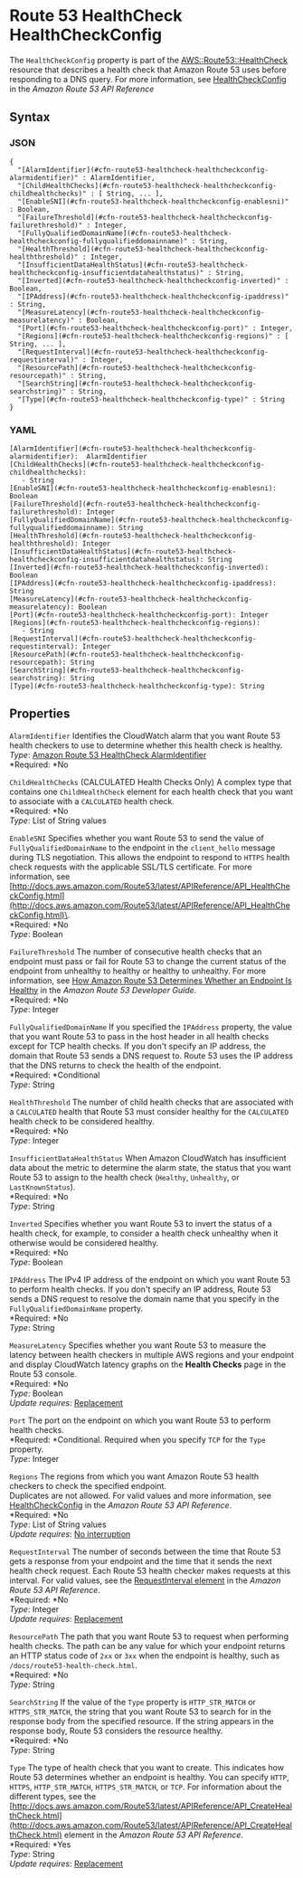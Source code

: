 # Route 53 HealthCheck HealthCheckConfig<a name="aws-properties-route53-healthcheck-healthcheckconfig"></a>

The `HealthCheckConfig` property is part of the [AWS::Route53::HealthCheck](aws-resource-route53-healthcheck.md) resource that describes a health check that Amazon Route 53 uses before responding to a DNS query\. For more information, see [HealthCheckConfig](http://docs.aws.amazon.com/Route53/latest/APIReference/API_HealthCheckConfig.html) in the *Amazon Route 53 API Reference*

## Syntax<a name="w3ab2c21c14e1475b5"></a>

### JSON<a name="aws-properties-route53-healthcheck-healthcheckconfig-syntax.json"></a>

```
{
  "[AlarmIdentifier](#cfn-route53-healthcheck-healthcheckconfig-alarmidentifier)" : AlarmIdentifier,
  "[ChildHealthChecks](#cfn-route53-healthcheck-healthcheckconfig-childhealthchecks)" : [ String, ... ],
  "[EnableSNI](#cfn-route53-healthcheck-healthcheckconfig-enablesni)" : Boolean,
  "[FailureThreshold](#cfn-route53-healthcheck-healthcheckconfig-failurethreshold)" : Integer,
  "[FullyQualifiedDomainName](#cfn-route53-healthcheck-healthcheckconfig-fullyqualifieddomainname)" : String,
  "[HealthThreshold](#cfn-route53-healthcheck-healthcheckconfig-healththreshold)" : Integer,
  "[InsufficientDataHealthStatus](#cfn-route53-healthcheck-healthcheckconfig-insufficientdatahealthstatus)" : String,
  "[Inverted](#cfn-route53-healthcheck-healthcheckconfig-inverted)" : Boolean,
  "[IPAddress](#cfn-route53-healthcheck-healthcheckconfig-ipaddress)" : String,
  "[MeasureLatency](#cfn-route53-healthcheck-healthcheckconfig-measurelatency)" : Boolean,
  "[Port](#cfn-route53-healthcheck-healthcheckconfig-port)" : Integer,
  "[Regions](#cfn-route53-healthcheck-healthcheckconfig-regions)" : [ String, ... ],
  "[RequestInterval](#cfn-route53-healthcheck-healthcheckconfig-requestinterval)" : Integer,
  "[ResourcePath](#cfn-route53-healthcheck-healthcheckconfig-resourcepath)" : String,
  "[SearchString](#cfn-route53-healthcheck-healthcheckconfig-searchstring)" : String,
  "[Type](#cfn-route53-healthcheck-healthcheckconfig-type)" : String
}
```

### YAML<a name="aws-properties-route53-healthcheck-healthcheckconfig-syntax.yaml"></a>

```
[AlarmIdentifier](#cfn-route53-healthcheck-healthcheckconfig-alarmidentifier):  AlarmIdentifier
[ChildHealthChecks](#cfn-route53-healthcheck-healthcheckconfig-childhealthchecks): 
   - String
[EnableSNI](#cfn-route53-healthcheck-healthcheckconfig-enablesni): Boolean
[FailureThreshold](#cfn-route53-healthcheck-healthcheckconfig-failurethreshold): Integer
[FullyQualifiedDomainName](#cfn-route53-healthcheck-healthcheckconfig-fullyqualifieddomainname): String
[HealthThreshold](#cfn-route53-healthcheck-healthcheckconfig-healththreshold): Integer
[InsufficientDataHealthStatus](#cfn-route53-healthcheck-healthcheckconfig-insufficientdatahealthstatus): String
[Inverted](#cfn-route53-healthcheck-healthcheckconfig-inverted): Boolean
[IPAddress](#cfn-route53-healthcheck-healthcheckconfig-ipaddress): String
[MeasureLatency](#cfn-route53-healthcheck-healthcheckconfig-measurelatency): Boolean
[Port](#cfn-route53-healthcheck-healthcheckconfig-port): Integer
[Regions](#cfn-route53-healthcheck-healthcheckconfig-regions): 
   - String
[RequestInterval](#cfn-route53-healthcheck-healthcheckconfig-requestinterval): Integer
[ResourcePath](#cfn-route53-healthcheck-healthcheckconfig-resourcepath): String
[SearchString](#cfn-route53-healthcheck-healthcheckconfig-searchstring): String
[Type](#cfn-route53-healthcheck-healthcheckconfig-type): String
```

## Properties<a name="w3ab2c21c14e1475b7"></a>

`AlarmIdentifier`  <a name="cfn-route53-healthcheck-healthcheckconfig-alarmidentifier"></a>
Identifies the CloudWatch alarm that you want Route 53 health checkers to use to determine whether this health check is healthy\.  
*Type*: [Amazon Route 53 HealthCheck AlarmIdentifier](aws-properties-route53-healthcheck-healthcheckconfig-alarmidentifier.md)  
*Required: *No

`ChildHealthChecks`  <a name="cfn-route53-healthcheck-healthcheckconfig-childhealthchecks"></a>
\(CALCULATED Health Checks Only\) A complex type that contains one `ChildHealthCheck` element for each health check that you want to associate with a `CALCULATED` health check\.  
*Required: *No  
*Type*: List of String values

`EnableSNI`  <a name="cfn-route53-healthcheck-healthcheckconfig-enablesni"></a>
Specifies whether you want Route 53 to send the value of `FullyQualifiedDomainName` to the endpoint in the `client_hello` message during TLS negotiation\. This allows the endpoint to respond to `HTTPS` health check requests with the applicable SSL/TLS certificate\. For more information, see [http://docs.aws.amazon.com/Route53/latest/APIReference/API_HealthCheckConfig.html](http://docs.aws.amazon.com/Route53/latest/APIReference/API_HealthCheckConfig.html)\.  
*Required: *No  
*Type*: Boolean

`FailureThreshold`  <a name="cfn-route53-healthcheck-healthcheckconfig-failurethreshold"></a>
The number of consecutive health checks that an endpoint must pass or fail for Route 53 to change the current status of the endpoint from unhealthy to healthy or healthy to unhealthy\. For more information, see [How Amazon Route 53 Determines Whether an Endpoint Is Healthy](http://docs.aws.amazon.com/Route53/latest/DeveloperGuide/dns-failover-determining-health-of-endpoints.html) in the *Amazon Route 53 Developer Guide*\.   
*Required: *No  
*Type*: Integer

`FullyQualifiedDomainName`  <a name="cfn-route53-healthcheck-healthcheckconfig-fullyqualifieddomainname"></a>
If you specified the `IPAddress` property, the value that you want Route 53 to pass in the host header in all health checks except for TCP health checks\. If you don't specify an IP address, the domain that Route 53 sends a DNS request to\. Route 53 uses the IP address that the DNS returns to check the health of the endpoint\.  
*Required: *Conditional  
*Type*: String

`HealthThreshold`  <a name="cfn-route53-healthcheck-healthcheckconfig-healththreshold"></a>
The number of child health checks that are associated with a `CALCULATED` health that Route 53 must consider healthy for the `CALCULATED` health check to be considered healthy\.  
*Required: *No  
*Type*: Integer

`InsufficientDataHealthStatus`  <a name="cfn-route53-healthcheck-healthcheckconfig-insufficientdatahealthstatus"></a>
When Amazon CloudWatch has insufficient data about the metric to determine the alarm state, the status that you want Route 53 to assign to the health check \(`Healthy`, `Unhealthy`, or `LastKnownStatus`\)\.  
*Required: *No  
*Type*: String

`Inverted`  <a name="cfn-route53-healthcheck-healthcheckconfig-inverted"></a>
Specifies whether you want Route 53 to invert the status of a health check, for example, to consider a health check unhealthy when it otherwise would be considered healthy\.  
*Required: *No  
*Type*: Boolean

`IPAddress`  <a name="cfn-route53-healthcheck-healthcheckconfig-ipaddress"></a>
The IPv4 IP address of the endpoint on which you want Route 53 to perform health checks\. If you don't specify an IP address, Route 53 sends a DNS request to resolve the domain name that you specify in the `FullyQualifiedDomainName` property\.  
*Required: *No  
*Type*: String

`MeasureLatency`  <a name="cfn-route53-healthcheck-healthcheckconfig-measurelatency"></a>
Specifies whether you want Route 53 to measure the latency between health checkers in multiple AWS regions and your endpoint and display CloudWatch latency graphs on the **Health Checks** page in the Route 53 console\.  
*Required: *No  
*Type*: Boolean  
*Update requires*: [Replacement](using-cfn-updating-stacks-update-behaviors.md#update-replacement)

`Port`  <a name="cfn-route53-healthcheck-healthcheckconfig-port"></a>
The port on the endpoint on which you want Route 53 to perform health checks\.  
*Required: *Conditional\. Required when you specify `TCP` for the `Type` property\.   
*Type*: Integer

`Regions`  <a name="cfn-route53-healthcheck-healthcheckconfig-regions"></a>
The regions from which you want Amazon Route 53 health checkers to check the specified endpoint\.  
Duplicates are not allowed\. For valid values and more information, see [HealthCheckConfig](http://docs.aws.amazon.com/Route53/latest/APIReference/API_HealthCheckConfig.html) in the *Amazon Route 53 API Reference*\.  
*Required: *No  
*Type*: List of String values  
*Update requires*: [No interruption](using-cfn-updating-stacks-update-behaviors.md#update-no-interrupt)

`RequestInterval`  <a name="cfn-route53-healthcheck-healthcheckconfig-requestinterval"></a>
The number of seconds between the time that Route 53 gets a response from your endpoint and the time that it sends the next health check request\. Each Route 53 health checker makes requests at this interval\. For valid values, see the [RequestInterval element](http://docs.aws.amazon.com/Route53/latest/APIReference/API_GetHealthCheck.html) in the *Amazon Route 53 API Reference*\.  
*Required: *No  
*Type*: Integer  
*Update requires*: [Replacement](using-cfn-updating-stacks-update-behaviors.md#update-replacement)

`ResourcePath`  <a name="cfn-route53-healthcheck-healthcheckconfig-resourcepath"></a>
The path that you want Route 53 to request when performing health checks\. The path can be any value for which your endpoint returns an HTTP status code of `2xx` or `3xx` when the endpoint is healthy, such as `/docs/route53-health-check.html`\.   
*Required: *No  
*Type*: String

`SearchString`  <a name="cfn-route53-healthcheck-healthcheckconfig-searchstring"></a>
If the value of the `Type` property is `HTTP_STR_MATCH` or `HTTPS_STR_MATCH`, the string that you want Route 53 to search for in the response body from the specified resource\. If the string appears in the response body, Route 53 considers the resource healthy\.  
*Required: *No  
*Type*: String

`Type`  <a name="cfn-route53-healthcheck-healthcheckconfig-type"></a>
The type of health check that you want to create\. This indicates how Route 53 determines whether an endpoint is healthy\. You can specify `HTTP`, `HTTPS`, `HTTP_STR_MATCH`, `HTTPS_STR_MATCH`, or `TCP`\. For information about the different types, see the [http://docs.aws.amazon.com/Route53/latest/APIReference/API_CreateHealthCheck.html](http://docs.aws.amazon.com/Route53/latest/APIReference/API_CreateHealthCheck.html) element in the *Amazon Route 53 API Reference*\.  
*Required: *Yes  
*Type*: String  
*Update requires*: [Replacement](using-cfn-updating-stacks-update-behaviors.md#update-replacement)